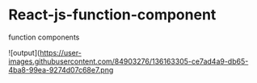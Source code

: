 # React-js-function-component
function components

![output](https://user-images.githubusercontent.com/84903276/136163305-ce7ad4a9-db65-4ba8-99ea-9274d07c68e7.png

